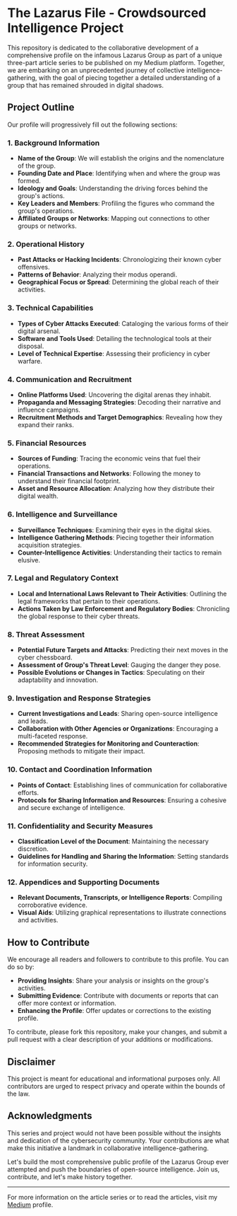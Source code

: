 # The Lazarus File - Crowdsourced Intelligence Project

This repository is dedicated to the collaborative development of a comprehensive profile on the infamous Lazarus Group as part of a unique three-part article series to be published on my Medium platform. Together, we are embarking on an unprecedented journey of collective intelligence-gathering, with the goal of piecing together a detailed understanding of a group that has remained shrouded in digital shadows. 

## Project Outline

Our profile will progressively fill out the following sections:

### 1. Background Information
- **Name of the Group**: We will establish the origins and the nomenclature of the group.
- **Founding Date and Place**: Identifying when and where the group was formed.
- **Ideology and Goals**: Understanding the driving forces behind the group's actions.
- **Key Leaders and Members**: Profiling the figures who command the group's operations.
- **Affiliated Groups or Networks**: Mapping out connections to other groups or networks.

### 2. Operational History
- **Past Attacks or Hacking Incidents**: Chronologizing their known cyber offensives.
- **Patterns of Behavior**: Analyzing their modus operandi.
- **Geographical Focus or Spread**: Determining the global reach of their activities.

### 3. Technical Capabilities
- **Types of Cyber Attacks Executed**: Cataloging the various forms of their digital arsenal.
- **Software and Tools Used**: Detailing the technological tools at their disposal.
- **Level of Technical Expertise**: Assessing their proficiency in cyber warfare.

### 4. Communication and Recruitment
- **Online Platforms Used**: Uncovering the digital arenas they inhabit.
- **Propaganda and Messaging Strategies**: Decoding their narrative and influence campaigns.
- **Recruitment Methods and Target Demographics**: Revealing how they expand their ranks.

### 5. Financial Resources
- **Sources of Funding**: Tracing the economic veins that fuel their operations.
- **Financial Transactions and Networks**: Following the money to understand their financial footprint.
- **Asset and Resource Allocation**: Analyzing how they distribute their digital wealth.

### 6. Intelligence and Surveillance
- **Surveillance Techniques**: Examining their eyes in the digital skies.
- **Intelligence Gathering Methods**: Piecing together their information acquisition strategies.
- **Counter-Intelligence Activities**: Understanding their tactics to remain elusive.

### 7. Legal and Regulatory Context
- **Local and International Laws Relevant to Their Activities**: Outlining the legal frameworks that pertain to their operations.
- **Actions Taken by Law Enforcement and Regulatory Bodies**: Chronicling the global response to their cyber threats.

### 8. Threat Assessment
- **Potential Future Targets and Attacks**: Predicting their next moves in the cyber chessboard.
- **Assessment of Group's Threat Level**: Gauging the danger they pose.
- **Possible Evolutions or Changes in Tactics**: Speculating on their adaptability and innovation.

### 9. Investigation and Response Strategies
- **Current Investigations and Leads**: Sharing open-source intelligence and leads.
- **Collaboration with Other Agencies or Organizations**: Encouraging a multi-faceted response.
- **Recommended Strategies for Monitoring and Counteraction**: Proposing methods to mitigate their impact.

### 10. Contact and Coordination Information
- **Points of Contact**: Establishing lines of communication for collaborative efforts.
- **Protocols for Sharing Information and Resources**: Ensuring a cohesive and secure exchange of intelligence.

### 11. Confidentiality and Security Measures
- **Classification Level of the Document**: Maintaining the necessary discretion.
- **Guidelines for Handling and Sharing the Information**: Setting standards for information security.

### 12. Appendices and Supporting Documents
- **Relevant Documents, Transcripts, or Intelligence Reports**: Compiling corroborative evidence.
- **Visual Aids**: Utilizing graphical representations to illustrate connections and activities.

## How to Contribute

We encourage all readers and followers to contribute to this profile. You can do so by:
- **Providing Insights**: Share your analysis or insights on the group's activities.
- **Submitting Evidence**: Contribute with documents or reports that can offer more context or information.
- **Enhancing the Profile**: Offer updates or corrections to the existing profile.

To contribute, please fork this repository, make your changes, and submit a pull request with a clear description of your additions or modifications.

## Disclaimer

This project is meant for educational and informational purposes only. All contributors are urged to respect privacy and operate within the bounds of the law.

## Acknowledgments

This series and project would not have been possible without the insights and dedication of the cybersecurity community. Your contributions are what make this initiative a landmark in collaborative intelligence-gathering. 

Let's build the most comprehensive public profile of the Lazarus Group ever attempted and push the boundaries of open-source intelligence. Join us, contribute, and let's make history together.

---

For more information on the article series or to read the articles, visit my [Medium](https://medium.com/@ervin.zubic) profile.
